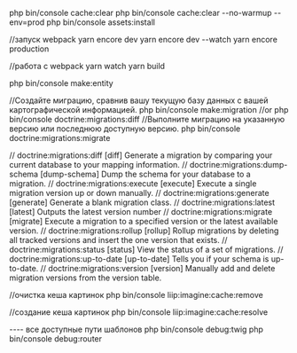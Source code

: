 php bin/console cache:clear
php bin/console cache:clear --no-warmup --env=prod
php bin/console assets:install

//запуск webpack
 yarn encore dev
 yarn encore dev --watch
 yarn encore production
 
//работа с webpack
yarn watch
yarn build

php bin/console make:entity

//Создайте миграцию, сравнив вашу текущую базу данных с вашей картографической информацией.
php bin/console make:migration
//or
php bin/console doctrine:migrations:diff 
//Выполните миграцию на указанную версию или последнюю доступную версию.
php bin/console doctrine:migrations:migrate 


// doctrine:migrations:diff                [diff] Generate a migration by comparing your current database to your mapping information.
// doctrine:migrations:dump-schema         [dump-schema] Dump the schema for your database to a migration.
// doctrine:migrations:execute             [execute] Execute a single migration version up or down manually.
// doctrine:migrations:generate            [generate] Generate a blank migration class.
// doctrine:migrations:latest              [latest] Outputs the latest version number
// doctrine:migrations:migrate             [migrate] Execute a migration to a specified version or the latest available version.
// doctrine:migrations:rollup              [rollup] Rollup migrations by deleting all tracked versions and insert the one version that exists.
// doctrine:migrations:status              [status] View the status of a set of migrations.
// doctrine:migrations:up-to-date          [up-to-date] Tells you if your schema is up-to-date.
// doctrine:migrations:version             [version] Manually add and delete migration versions from the version table.


//очистка кеша картинок
php bin/console liip:imagine:cache:remove

//создание кеша картинок 
php bin/console liip:imagine:cache:resolve <PATH-OF-IMAGES>

---- все доступные пути шаблонов
php bin/console debug:twig
php bin/console debug:router